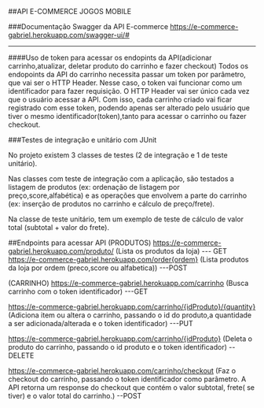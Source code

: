 ##API E-COMMERCE JOGOS MOBILE

###Documentação Swagger da API E-commerce
https://e-commerce-gabriel.herokuapp.com/swagger-ui/#
____________________________________________________________________
####Uso de token para acessar os endopints da API(adicionar carrinho,atualizar, deletar produto do carrinho e fazer checkout)
Todos os endopoints da API do carrinho necessita passar um token por parâmetro, que vai ser o HTTP Header. Nesse caso, o token vai funcionar como um identificador para fazer requisição.
O HTTP Header vai ser único cada vez que o usuário acessar a API. Com isso, cada carrinho criado vai ficar registrado com esse token, podendo apenas ser alterado pelo usuário que tiver o mesmo identificador(token),tanto para acessar o carrinho ou fazer checkout.

###Testes de integração e unitário com JUnit

No projeto existem 3 classes de testes (2 de integração e 1 de teste unitário).

Nas classes com teste de integração com a aplicação, são testados a listagem de produtos (ex: ordenação de listagem por preço,score,alfabética) e as operações que envolvem a parte do carrinho (ex: inserção de produtos no carrinho e cálculo de preço/frete).

Na classe de teste unitário, tem um exemplo de teste de cálculo de valor total (subtotal + valor do frete).

##Endpoints para acessar API
(PRODUTOS)
https://e-commerce-gabriel.herokuapp.com/produto/ (Lista os produtos da loja) --- GET
https://e-commerce-gabriel.herokuapp.com/order{ordem} (Lista produtos da loja por ordem (preco,score ou alfabetica)) ---POST

(CARRINHO)
https://e-commerce-gabriel.herokuapp.com/carrinho (Busca carrinho com o token identificador) ---GET

https://e-commerce-gabriel.herokuapp.com/carrinho/{idProduto}/{quantity} (Adiciona item ou altera o carrinho, passando o id do produto,a quantidade a ser adicionada/alterada e o token identificador) ---PUT

https://e-commerce-gabriel.herokuapp.com/carrinho/{idProduto} (Deleta o produto do carrinho, passando o id produto e o token identificador) -- DELETE

https://e-commerce-gabriel.herokuapp.com/carrinho/checkout (Faz o checkout do carrinho, passando o token identificador como parâmetro. A API retorna um response do checkout que contém o valor subtotal, frete( se tiver) e o valor total do carrinho.) --POST

